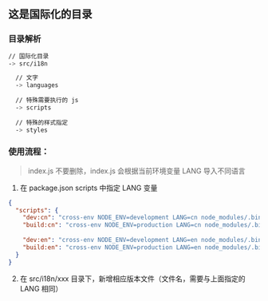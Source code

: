 ## 这是国际化的目录

### 目录解析

```bash
// 国际化目录
-> src/i18n

  // 文字
  -> languages
  
  // 特殊需要执行的 js
  -> scripts
  
  // 特殊的样式指定
  -> styles
```

### 使用流程：
> index.js 不要删除，index.js 会根据当前环境变量 LANG 导入不同语言

1. 在 package.json scripts 中指定 LANG 变量

```json
{
  "scripts": {
    "dev:cn": "cross-env NODE_ENV=development LANG=cn node_modules/.bin/webpack-dev-server --config ./build/webpack.dev.config.js --mode=development",
    "build:cn": "cross-env NODE_ENV=production LANG=cn node_modules/.bin/webpack --config ./build/webpack.pro.config.js --mode=production",
    
    "dev:en": "cross-env NODE_ENV=development LANG=en node_modules/.bin/webpack-dev-server --config ./build/webpack.dev.config.js --mode=development",
    "build:en": "cross-env NODE_ENV=production LANG=en node_modules/.bin/webpack --config ./build/webpack.pro.config.js --mode=production"
  }
}
```

2. 在 src/i18n/xxx 目录下，新增相应版本文件（文件名，需要与上面指定的 LANG 相同）
